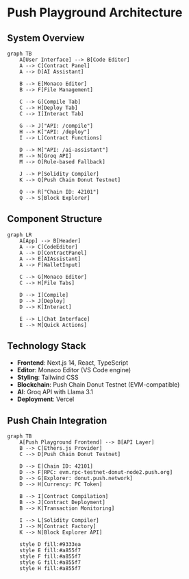 # Push Playground Architecture

## System Overview

```mermaid
graph TB
    A[User Interface] --> B[Code Editor]
    A --> C[Contract Panel]
    A --> D[AI Assistant]
    
    B --> E[Monaco Editor]
    B --> F[File Management]
    
    C --> G[Compile Tab]
    C --> H[Deploy Tab]
    C --> I[Interact Tab]
    
    G --> J["API: /compile"]
    H --> K["API: /deploy"]
    I --> L[Contract Functions]
    
    D --> M["API: /ai-assistant"]
    M --> N[Groq API]
    M --> O[Rule-based Fallback]
    
    J --> P[Solidity Compiler]
    K --> Q[Push Chain Donut Testnet]
    
    Q --> R["Chain ID: 42101"]
    Q --> S[Block Explorer]
```

## Component Structure

```mermaid
graph LR
    A[App] --> B[Header]
    A --> C[CodeEditor]
    A --> D[ContractPanel]
    A --> E[AIAssistant]
    A --> F[WalletInput]
    
    C --> G[Monaco Editor]
    C --> H[File Tabs]
    
    D --> I[Compile]
    D --> J[Deploy]
    D --> K[Interact]
    
    E --> L[Chat Interface]
    E --> M[Quick Actions]
```

## Technology Stack

- **Frontend**: Next.js 14, React, TypeScript
- **Editor**: Monaco Editor (VS Code engine)
- **Styling**: Tailwind CSS
- **Blockchain**: Push Chain Donut Testnet (EVM-compatible)
- **AI**: Groq API with Llama 3.1
- **Deployment**: Vercel

## Push Chain Integration

```mermaid
graph TB
    A[Push Playground Frontend] --> B[API Layer]
    B --> C[Ethers.js Provider]
    C --> D[Push Chain Donut Testnet]
    
    D --> E[Chain ID: 42101]
    D --> F[RPC: evm.rpc-testnet-donut-node2.push.org]
    D --> G[Explorer: donut.push.network]
    D --> H[Currency: PC Token]
    
    B --> I[Contract Compilation]
    B --> J[Contract Deployment]
    B --> K[Transaction Monitoring]
    
    I --> L[Solidity Compiler]
    J --> M[Contract Factory]
    K --> N[Block Explorer API]
    
    style D fill:#9333ea
    style E fill:#a855f7
    style F fill:#a855f7
    style G fill:#a855f7
    style H fill:#a855f7
```